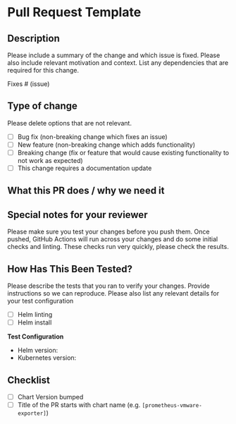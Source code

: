 # Pull Request Template

## Description

Please include a summary of the change and which issue is fixed. Please also include relevant motivation and context. List any dependencies that are required for this change.

Fixes # (issue)

## Type of change

Please delete options that are not relevant.

- [ ] Bug fix (non-breaking change which fixes an issue)
- [ ] New feature (non-breaking change which adds functionality)
- [ ] Breaking change (fix or feature that would cause existing functionality to not work as expected)
- [ ] This change requires a documentation update

## What this PR does / why we need it

## Special notes for your reviewer

Please make sure you test your changes before you push them.
Once pushed, GitHub Actions will run across your changes and do some initial checks and linting.
These checks run very quickly, please check the results.

## How Has This Been Tested?

Please describe the tests that you ran to verify your changes. Provide instructions so we can reproduce. Please also list any relevant details for your test configuration

- [ ] Helm linting
- [ ] Helm install

**Test Configuration**

* Helm version:
* Kubernetes version:

## Checklist

- [ ] Chart Version bumped
- [ ] Title of the PR starts with chart name (e.g. `[prometheus-vmware-exporter]`)
